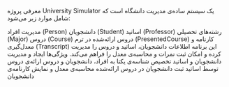 معرفی پروژه
University Simulator یک سیستم ساده‌ی مدیریت دانشگاه است که شامل موارد زیر می‌شود:

مدیریت افراد (Person)
دانشجویان (Student)
اساتید (Professor)
رشته‌های تحصیلی (Major)
دروس (Course)
دروس ارائه‌شده در ترم (PresentedCourse)
کارنامه و معدل‌گیری (Transcript)
این برنامه اطلاعات دانشجویان، اساتید و دروس را مدیریت کرده و امکان ثبت نمرات و محاسبه‌ی معدل را فراهم می‌کند.
 ویژگی‌ها
 ایجاد و مدیریت دانشجویان و اساتید
 تخصیص شناسه‌ی یکتا به افراد، دانشجویان و دروس
 ارائه‌ی دروس توسط اساتید
 ثبت دانشجویان در دروس ارائه‌شده
 محاسبه‌ی معدل و نمایش کارنامه‌ی دانشجویان
 

